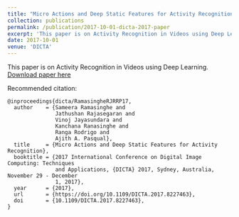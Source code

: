 ```yaml
---
title: "Micro Actions and Deep Static Features for Activity Recognition"
collection: publications
permalink: /publication/2017-10-01-dicta-2017-paper
excerpt: 'This paper is on Activity Recognition in Videos using Deep Learning.'
date: 2017-10-01
venue: 'DICTA'
---
```


This paper is on Activity Recognition in Videos using Deep Learning.
[Download paper here](http://kahnchana.github.io/files/dicta-2017-paper.pdf)

Recommended citation: 
``` 
@inproceedings{dicta/RamasingheRJRRP17,
  author    = {Sameera Ramasinghe and
               Jathushan Rajasegaran and
               Vinoj Jayasundara and
               Kanchana Ranasinghe and
               Ranga Rodrigo and
               Ajith A. Pasqual},
  title     = {Micro Actions and Deep Static Features for Activity Recognition},
  booktitle = {2017 International Conference on Digital Image Computing: Techniques
               and Applications, {DICTA} 2017, Sydney, Australia, November 29 - December
               1, 2017},
  year      = {2017},
  url       = {https://doi.org/10.1109/DICTA.2017.8227463},
  doi       = {10.1109/DICTA.2017.8227463},
}
```
